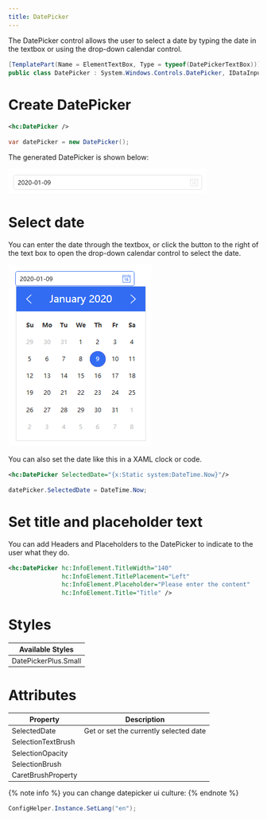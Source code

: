 ```yaml
---
title: DatePicker
---
```


The DatePicker control allows the user to select a date by typing the date in the textbox or using the drop-down calendar control.

``` CS
[TemplatePart(Name = ElementTextBox, Type = typeof(DatePickerTextBox))]
public class DatePicker : System.Windows.Controls.DatePicker, IDataInput
```

# Create DatePicker

``` XML
<hc:DatePicker />
```

``` CS
var datePicker = new DatePicker();
```

The generated DatePicker is shown below:

![DatePicker](https://raw.githubusercontent.com/HandyOrg/HandyOrgResource/master/HandyControl/Doc/extend_controls/DatePicker_1.png)

# Select date

You can enter the date through the textbox, or click the button to the right of the text box to open the drop-down calendar control to select the date.

![DatePicker](https://raw.githubusercontent.com/HandyOrg/HandyOrgResource/master/HandyControl/Doc/extend_controls/DatePicker_2.png)

You can also set the date like this in a XAML clock or code.

``` XML
<hc:DatePicker SelectedDate="{x:Static system:DateTime.Now}"/>
```

``` CS
datePicker.SelectedDate = DateTime.Now;
```
# Set title and placeholder text

You can add Headers and Placeholders to the DatePicker to indicate to the user what they do.

``` XML
<hc:DatePicker hc:InfoElement.TitleWidth="140"
               hc:InfoElement.TitlePlacement="Left"
               hc:InfoElement.Placeholder="Please enter the content"
               hc:InfoElement.Title="Title" />
```


# Styles

|Available Styles|
|-|
|DatePickerPlus.Small|

# Attributes
| Property | Description |
| ---------------- | ------------------ |
| SelectedDate | Get or set the currently selected date |
|SelectionTextBrush||
|SelectionOpacity||
|SelectionBrush||
|CaretBrushProperty||

{% note info %}
you can change datepicker ui culture:
{% endnote %}

``` CS
ConfigHelper.Instance.SetLang("en");
```